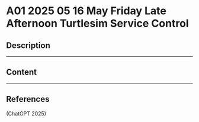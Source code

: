 # A01 2025 05 16 May Friday Late Afternoon Turtlesim Service Control

## Description

____

## Content



____

## References

(ChatGPT 2025)
